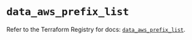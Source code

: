 # `data_aws_prefix_list`

Refer to the Terraform Registry for docs: [`data_aws_prefix_list`](https://registry.terraform.io/providers/hashicorp/aws/6.6.0/docs/data-sources/prefix_list).
